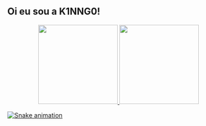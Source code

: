 ## Oi eu sou a K1NNG0!

<div align="center">
  <a href="https://github.com/K1NNG0">
  <img height="180em" src="https://github-readme-stats.vercel.app/api?username=K1NNG0&show_icons=true&theme=vue-dark&include_all_commits=true&count_private=true"/>
  <img height="180em" src="https://github-readme-stats.vercel.app/api/top-langs/?username=K1NNG0&layout=compact&langs_count=7&theme=vue-dark"/>
</div>

  ![Snake animation](https://github.com/k1nng0/k1nng0/blob/output/github-contribution-grid-snake.svg)
